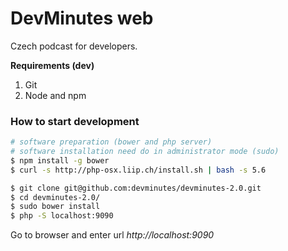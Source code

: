 # DevMinutes web

Czech podcast for developers. 

**Requirements (dev)**

1. Git
2. Node and npm  


### How to start development

```sh
# software preparation (bower and php server)
# software installation need do in administrator mode (sudo)
$ npm install -g bower
$ curl -s http://php-osx.liip.ch/install.sh | bash -s 5.6

$ git clone git@github.com:devminutes/devminutes-2.0.git
$ cd devminutes-2.0/
$ sudo bower install
$ php -S localhost:9090
```

Go to browser and enter url *http://localhost:9090*
